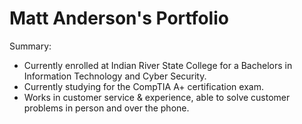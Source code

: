 # Matt Anderson's Portfolio

Summary:
* Currently enrolled at Indian River State College for a Bachelors in Information Technology and Cyber Security.
* Currently studying for the CompTIA A+ certification exam.
* Works in customer service & experience, able to solve customer problems in person and over the phone.


